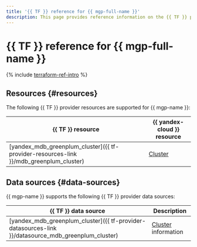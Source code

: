 ```yaml
---
title: '{{ TF }} reference for {{ mgp-full-name }}'
description: This page provides reference information on the {{ TF }} provider resources and data sources supported for {{ mgp-name }}.
---
```


# {{ TF }} reference for {{ mgp-full-name }}

{% include [terraform-ref-intro](../_includes/terraform-ref-intro.md) %}

## Resources {#resources}

The following {{ TF }} provider resources are supported for {{ mgp-name }}:

| **{{ TF }} resource** | **{{ yandex-cloud }} resource** |
| --- | --- |
| [yandex_mdb_greenplum_cluster]({{ tf-provider-resources-link }}/mdb_greenplum_cluster) | [Cluster](./concepts/index.md) |

## Data sources {#data-sources}

{{ mgp-name }} supports the following {{ TF }} provider data sources:

| **{{ TF }} data source** | **Description** |
| --- | --- |
| [yandex_mdb_greenplum_cluster]({{ tf-provider-datasources-link }}/datasource_mdb_greenplum_cluster) | [Cluster](./concepts/index.md) information |